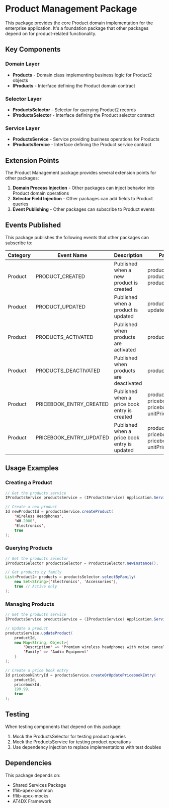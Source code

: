 # Product Management Package

This package provides the core Product domain implementation for the enterprise application. It's a foundation package that other packages depend on for product-related functionality.

## Key Components

### Domain Layer

- **Products** - Domain class implementing business logic for Product2 objects
- **IProducts** - Interface defining the Product domain contract

### Selector Layer 

- **ProductsSelector** - Selector for querying Product2 records
- **IProductsSelector** - Interface defining the Product selector contract

### Service Layer

- **ProductsService** - Service providing business operations for Products
- **IProductsService** - Interface defining the Product service contract

## Extension Points

The Product Management package provides several extension points for other packages:

1. **Domain Process Injection** - Other packages can inject behavior into Product domain operations
2. **Selector Field Injection** - Other packages can add fields to Product queries
3. **Event Publishing** - Other packages can subscribe to Product events

## Events Published

This package publishes the following events that other packages can subscribe to:

| Category | Event Name | Description | Payload |
|----------|------------|-------------|---------|
| Product | PRODUCT_CREATED | Published when a new product is created | productId, productName, productCode |
| Product | PRODUCT_UPDATED | Published when a product is updated | productId, updatedFields |
| Product | PRODUCTS_ACTIVATED | Published when products are activated | productIds |
| Product | PRODUCTS_DEACTIVATED | Published when products are deactivated | productIds |
| Product | PRICEBOOK_ENTRY_CREATED | Published when a price book entry is created | productId, pricebookId, pricebookEntryId, unitPrice |
| Product | PRICEBOOK_ENTRY_UPDATED | Published when a price book entry is updated | productId, pricebookId, pricebookEntryId, unitPrice |

## Usage Examples

### Creating a Product

```java
// Get the products service
IProductsService productsService = (IProductsService) Application.Service.newInstance(IProductsService.class);

// Create a new product
Id newProductId = productsService.createProduct(
    'Wireless Headphones',
    'WH-2000',
    'Electronics',
    true
);
```

### Querying Products

```java
// Get the products selector
IProductsSelector productsSelector = ProductsSelector.newInstance();

// Get products by family
List<Product2> products = productsSelector.selectByFamily(
    new Set<String>{'Electronics', 'Accessories'},
    true // Active only
);
```

### Managing Products

```java
// Get the products service
IProductsService productsService = (IProductsService) Application.Service.newInstance(IProductsService.class);

// Update a product
productsService.updateProduct(
    productId,
    new Map<String, Object>{
        'Description' => 'Premium wireless headphones with noise cancellation',
        'Family' => 'Audio Equipment'
    }
);

// Create a price book entry
Id pricebookEntryId = productsService.createOrUpdatePricebookEntry(
    productId,
    pricebookId,
    199.99,
    true
);
```

## Testing

When testing components that depend on this package:

1. Mock the ProductsSelector for testing product queries
2. Mock the ProductsService for testing product operations
3. Use dependency injection to replace implementations with test doubles

## Dependencies

This package depends on:

- Shared Services Package
- fflib-apex-common
- fflib-apex-mocks
- AT4DX Framework
